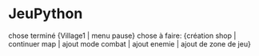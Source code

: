 # JeuPython
chose terminé
{Village1 | menu pause}
chose à faire:
{création shop | continuer map | ajout mode  combat | ajout enemie | ajout de zone de jeu}
